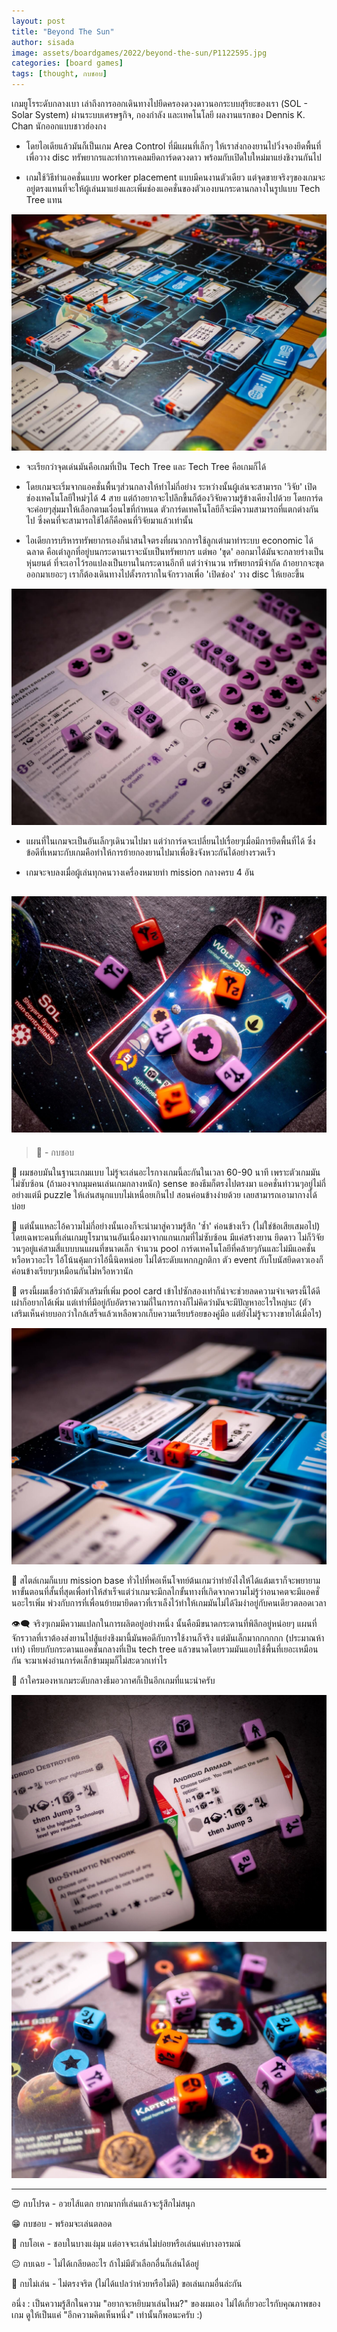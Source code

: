 ```yaml
---
layout: post
title: "Beyond The Sun"
author: sisada
image: assets/boardgames/2022/beyond-the-sun/P1122595.jpg
categories: [board games]
tags: [thought, กบชอบ]
---
```

เกมยูโรระดับกลางเบา เล่าถึงการออกเดินทางไปยึดครองดวงดาวนอกระบบสุริยะของเรา (SOL - Solar System) ผ่านระบบเศรษฐกิจ, กองกำลัง และเทคโนโลยี ผลงานแรกของ Dennis K. Chan นักออกแบบชาวฮ่องกง

* โดยไอเดียแล้วมันก็เป็นเกม Area Control ที่มีแผนที่เล็กๆ ให้เราส่งกองยานไปวิ่งจองยึดพื้นที่เพื่อวาง disc ทรัพยากรและทำการเคลมยึดการ์ดดวงดาว พร้อมกับเปิดใบใหม่มาแย่งชิงวนกันไป

* เกมใช้วิธีทำแอคชั่นแบบ worker placement แบบมีคนงานตัวเดียว แต่จุดขายจริงๆของเกมจะอยู่ตรงแทนที่จะให้ผู้เล่นมาแย่งและเพิ่มช่องแอคชั่นของตัวเองบนกระดานกลางในรูปแบบ Tech Tree แทน

![alt tag](/assets/boardgames/2022/beyond-the-sun/P1122591.jpg)

* จะเรียกว่าจุดเด่นมันคือเกมที่เป็น Tech Tree และ Tech Tree คือเกมก็ได้

* โดยเกมจะเริ่มจากแอคชั่นพื้นๆส่วนกลางให้ทำไม่กี่อย่าง ระหว่างนั้นผู้เล่นจะสามารถ 'วิจัย' เปิดช่องเทคโนโลยีใหม่ๆได้ 4 สาย แต่ถ้าอยากจะไปลึกขี้นก็ต้องวิจัยความรู้ข้างเคียงไปด้วย โดยการ์ดจะค่อยๆสุ่มมาให้เลือกตามเงื่อนไขที่กำหนด ตัวการ์ดเทคโนโลยีก็จะมีความสามารถที่แตกต่างกันไป ซึ่งคนที่จะสามารถใช้ได้ก็คือคนที่วิจัยมาแล้วเท่านั้น

* ไอเดียการบริหารทรัพยากรเองก็น่าสนใจตรงที่ผนวกการใช้ลูกเต๋ามาทำระบบ economic ได้ฉลาด คือเต๋าลูกที่อยู่บนกระดานเราจะนับเป็นทรัพยากร แต่พอ 'ขุด' ออกมาได้มันจะกลายร่างเป็นหุ่นยนต์ ที่จะเอาไว้รอแปลงเป็นยานในกระดานอีกที แต่ว่าจำนวน ทรัพยากรมีจำกัด ถ้าอยากจะขุดออกมาเยอะๆ เราก็ต้องเดินทางไปตั้งรกรากในจักรวาลเพื่อ 'เปิดช่อง' วาง disc ให้เยอะขึ้น

![alt tag](/assets/boardgames/2022/beyond-the-sun/P1122608.jpg)

* แผนที่ในเกมจะเป็นอันเล็กๆเดินวนไปมา แต่ว่าการ์ดจะเปลี่ยนไปเรื่อยๆเมื่อมีการยึดพื้นที่ได้ ซึ่งข้อดีที่เหมาะกับเกมคือทำให้การย้ายกองยานไปมาเพื่อชิงจังหวะกันได้อย่างรวดเร็ว

* เกมจะจบลงเมื่อผู้เล่นทุกคนวางเครื่องหมายทำ mission กลางครบ 4 อัน

![alt tag](/assets/boardgames/2022/beyond-the-sun/P1122612.jpg)
---

> 🐸 - กบชอบ

🔹 ผมชอบมันในฐานะเกมแบบ ไม่รู้จะเล่นอะไรกางเกมนี้ละกันในเวลา 60-90 นาที เพราะตัวเกมมันไม่ซับซ้อน (ถ้ามองจากมุมคนเล่นเกมกลางหนัก) sense ของธีมก็ตรงไปตรงมา แอคชั่นทำวนๆอยู่ไม่กี่อย่างแต่มี puzzle ให้เล่นสนุกแบบไม่เหนื่อยเกินไป สอนค่อนข้างง่ายด้วย เลยสามารถเอามากางได้บ่อย

🔸 แต่นั้นแหละไอ้ความไม่กี่อย่างนั้นเองก็จะนำมาสู่ความรู้สึก 'ซ้ำ' ค่อนข้างเร็ว (ไม่ใช่ข้อเสียเสมอไป) โดยเฉพาะคนที่เล่นเกมยูโรมานานอันเนื่องมาจากแกนเกมที่ไม่ซับซ้อน มีแค่สร้างยาน ยึดดาว ไม่ก็วิจัย วนๆอยู่แค่สามสี่แบบบนแผนที่ขนาดเล็ก จำนวน pool การ์ดเทคโนโลยีที่คล้ายๆกันและไม่มีแอคชั่นหวือหวาอะไร ไอ้โน้นคุ้มกว่าไอ้นี้นิดหน่อย ไม่ได้ระดับแหกกฏกติกา ตัว event กับโบนัสยึดดาวเองก็ค่อนข้างเรียบๆเหมือนกันไม่หวือหวานัก 

🔸 ตรงนี้ผมเชื่อว่าถ้ามีตัวเสริมที่เพิ่ม pool card เข้าไปซักสองเท่าก็น่าจะช่วยลดความจำเจตรงนี้ได้ดี เผ่าก็อยากได้เพิ่ม แต่เท่าที่มีอยู่กับอัตราความถี่ในการกางก็ไม่คิดว่ามันจะมีปัญหาอะไรใหญ่นะ (ตัวเสริมเห็นค่ายบอกว่าใกล้เสร็จแล้วเหลือพวกเก็บความเรียบร้อยของคู่มือ แต่ยังไม่รู้จะวางขายได้เมื่อไร)

![alt tag](/assets/boardgames/2022/beyond-the-sun/P1122614.jpg)

🔹 สไตล์เกมก็แบบ mission base ทั่วไปที่พอเห็นโจทย์ต้นเกมว่าทำยังไงให้ได้แต้มเราก็จะพยายามหาขั้นตอนที่สั้นที่สุดเพื่อทำให้สำเร็จแต่ว่าเกมจะมีกลไกขั้นทางที่เกิดจากความไม่รู้ว่าอนาคตจะมีแอคชั่นอะไรเพิ่ม พ่วงกับการที่เพื่อนย้ายมายึดดาวที่เราเล็งไว้ทำให้เกมมันไม่ได้งึมงำอยู่กับคนเดียวตลอดเวลา

👁‍🗨 จริงๆเกมมีความแปลกในการผลิตอยู่อย่างหนึ่ง นั้นคือมีขนาดกระดานที่พิลึกอยู่หน่อยๆ แผนที่จักรวาลที่เราต้องส่งยานไปสู้แย่งชิงมานี้มันพอดีกับการใช้งานก็จริง แต่มันเล็กมากกกกกก (ประมาณห้าเท่า) เทียบกับกระดานแอคชั่นกลางที่เป็น tech tree แล้วขนาดโดยรวมมันแอบใช้พื้นที่เยอะเหมือนกัน จะมาเพ่งอ่านการ์ดเล็กข้ามมุมก็ไม่สะดวกเท่าไร

🔹 ถ้าใครมองหาเกมระดับกลางธีมอวกาศก็เป็นอีกเกมที่แนะนำครับ

![alt tag](/assets/boardgames/2022/beyond-the-sun/P1122618.jpg)

![alt tag](/assets/boardgames/2022/beyond-the-sun/P1122626.jpg)

---


😍 กบโปรด - อวยไส้แตก ยากมากที่เล่นแล้วจะรู้สึกไม่สนุก

😁 กบชอบ - พร้อมจะเล่นตลอด

🙂 กบโอเค - ชอบในบางแง่มุม แต่อาจจะเล่นไม่บ่อยหรือเล่นแค่บางอารมณ์

😐 กบเฉย - ไม่ได้เกลียดอะไร ถ้าไม่มีตัวเลือกอื่นก็เล่นได้อยู่

🖕 กบไม่เล่น - ไม่ตรงจริต (ไม่ได้แปลว่าห่วยหรือไม่ดี) ขอเล่นเกมอื่นล่ะกัน

อนึ่ง : เป็นความรู้สึกในความ "อยากจะหยิบมาเล่นไหม?" ของผมเอง ไม่ได้เกี่ยวอะไรกับคุณภาพของเกม ดูให้เป็นแค่ "อีกความคิดเห็นหนึ่ง" เท่านั้นก็พอนะครับ :)




